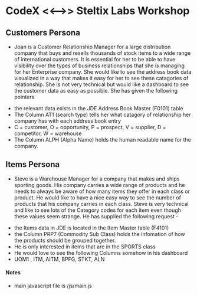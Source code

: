 CodeX  <<-->> Steltix Labs Workshop
===================


## Customers Persona 

- Joan is a Customer Relationship Manager for a large distribution company that buys and resells thousands of stock items to a wide range of international customers. It is essential for her to be able to have visibility over the types of business relationships that she is managing for her Enterprise company.  She would like to see the address book data visualized in a way that makes it easy for her to see these catagories of relationship. She is not very technical but would like a dashboard to see the customer data as easy as possible. She has given the following pointers 
* the relevant data exists in the JDE Address Book Master (F0101) table 
* The Column AT1 (search type) tells her what catagory of relationship her company has with each address book entry
* C = customer, O = opportunity, P = prospect, V = supplier, D = competitor, W = warehouse
* The Column ALPH (Alpha Name) holds the human readable name for the company. 


## Items Persona 

- Steve is a Warehouse Manager for a company that makes and ships sporting goods. His company carries a wide range of products and he needs to always be aware of how many items they offer in each class or product. He would like to have a nice easy way to see the number of products that his company carries in each class. Steve is very technical and like to see lots of the Category codes for each item even though these values seem strange. He has supplied the following request - 
* the Items data in JDE is located in the Item Master table (F4101)
* the Column PRP7 (Commodity Sub Class) holds the infomation of how the products should be grouped together.  
* He is only interested in items that are in the SPORTS class
* He would love to see the following Columns somehow in his dashboard
*  UOM1 , ITM, AITM, BPFG, STKT, ALN

#### Notes

* main javascript file is /js/main.js